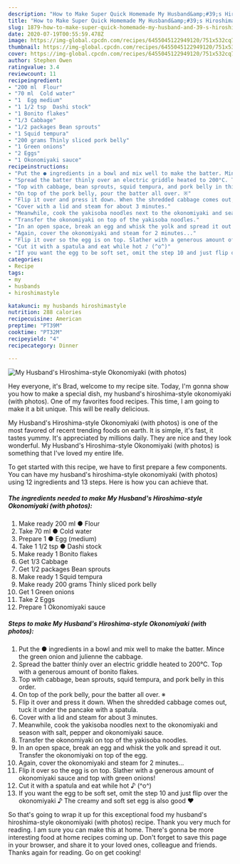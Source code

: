 ```yaml
---
description: "How to Make Super Quick Homemade My Husband&amp;#39;s Hiroshima-style Okonomiyaki (with photos)"
title: "How to Make Super Quick Homemade My Husband&amp;#39;s Hiroshima-style Okonomiyaki (with photos)"
slug: 1879-how-to-make-super-quick-homemade-my-husband-and-39-s-hiroshima-style-okonomiyaki-with-photos
date: 2020-07-19T00:55:59.478Z
image: https://img-global.cpcdn.com/recipes/6455045122949120/751x532cq70/my-husbands-hiroshima-style-okonomiyaki-with-photos-recipe-main-photo.jpg
thumbnail: https://img-global.cpcdn.com/recipes/6455045122949120/751x532cq70/my-husbands-hiroshima-style-okonomiyaki-with-photos-recipe-main-photo.jpg
cover: https://img-global.cpcdn.com/recipes/6455045122949120/751x532cq70/my-husbands-hiroshima-style-okonomiyaki-with-photos-recipe-main-photo.jpg
author: Stephen Owen
ratingvalue: 3.4
reviewcount: 11
recipeingredient:
- "200 ml  Flour"
- "70 ml  Cold water"
- "1  Egg medium"
- "1 1/2 tsp  Dashi stock"
- "1 Bonito flakes"
- "1/3 Cabbage"
- "1/2 packages Bean sprouts"
- "1 Squid tempura"
- "200 grams Thinly sliced pork belly"
- "1 Green onions"
- "2 Eggs"
- "1 Okonomiyaki sauce"
recipeinstructions:
- "Put the ● ingredients in a bowl and mix well to make the batter. Mince the green onion and julienne the cabbage."
- "Spread the batter thinly over an electric griddle heated to 200°C. Top with a generous amount of bonito flakes."
- "Top with cabbage, bean sprouts, squid tempura, and pork belly in this order."
- "On top of the pork belly, pour the batter all over. ※"
- "Flip it over and press it down. When the shredded cabbage comes out, tuck it under the pancake with a spatula."
- "Cover with a lid and steam for about 3 minutes."
- "Meanwhile, cook the yakisoba noodles next to the okonomiyaki and season with salt, pepper and okonomiyaki sauce."
- "Transfer the okonomiyaki on top of the yakisoba noodles."
- "In an open space, break an egg and whisk the yolk and spread it out. Transfer the okonomiyaki on top of the egg."
- "Again, cover the okonomiyaki and steam for 2 minutes..."
- "Flip it over so the egg is on top. Slather with a generous amount of okonomiyaki sauce and top with green onions!"
- "Cut it with a spatula and eat while hot ♪ (^o^)"
- "If you want the egg to be soft set, omit the step 10 and just flip over the okonomiyaki ♪ The creamy and soft set egg is also good ❤"
categories:
- Recipe
tags:
- my
- husbands
- hiroshimastyle

katakunci: my husbands hiroshimastyle 
nutrition: 288 calories
recipecuisine: American
preptime: "PT39M"
cooktime: "PT32M"
recipeyield: "4"
recipecategory: Dinner

---
```



![My Husband&#39;s Hiroshima-style Okonomiyaki (with photos)](https://img-global.cpcdn.com/recipes/6455045122949120/751x532cq70/my-husbands-hiroshima-style-okonomiyaki-with-photos-recipe-main-photo.jpg)

Hey everyone, it's Brad, welcome to my recipe site. Today, I'm gonna show you how to make a special dish, my husband&#39;s hiroshima-style okonomiyaki (with photos). One of my favorites food recipes. This time, I am going to make it a bit unique. This will be really delicious.

My Husband&#39;s Hiroshima-style Okonomiyaki (with photos) is one of the most favored of recent trending foods on earth. It is simple, it's fast, it tastes yummy. It's appreciated by millions daily. They are nice and they look wonderful. My Husband&#39;s Hiroshima-style Okonomiyaki (with photos) is something that I've loved my entire life.




To get started with this recipe, we have to first prepare a few components. You can have my husband&#39;s hiroshima-style okonomiyaki (with photos) using 12 ingredients and 13 steps. Here is how you can achieve that.

<!--inarticleads1-->

##### The ingredients needed to make My Husband&#39;s Hiroshima-style Okonomiyaki (with photos):

1. Make ready 200 ml ● Flour
1. Take 70 ml ● Cold water
1. Prepare 1 ● Egg (medium)
1. Take 1 1/2 tsp ● Dashi stock
1. Make ready 1 Bonito flakes
1. Get 1/3 Cabbage
1. Get 1/2 packages Bean sprouts
1. Make ready 1 Squid tempura
1. Make ready 200 grams Thinly sliced pork belly
1. Get 1 Green onions
1. Take 2 Eggs
1. Prepare 1 Okonomiyaki sauce




<!--inarticleads2-->

##### Steps to make My Husband&#39;s Hiroshima-style Okonomiyaki (with photos):

1. Put the ● ingredients in a bowl and mix well to make the batter. Mince the green onion and julienne the cabbage.
1. Spread the batter thinly over an electric griddle heated to 200°C. Top with a generous amount of bonito flakes.
1. Top with cabbage, bean sprouts, squid tempura, and pork belly in this order.
1. On top of the pork belly, pour the batter all over. ※
1. Flip it over and press it down. When the shredded cabbage comes out, tuck it under the pancake with a spatula.
1. Cover with a lid and steam for about 3 minutes.
1. Meanwhile, cook the yakisoba noodles next to the okonomiyaki and season with salt, pepper and okonomiyaki sauce.
1. Transfer the okonomiyaki on top of the yakisoba noodles.
1. In an open space, break an egg and whisk the yolk and spread it out. Transfer the okonomiyaki on top of the egg.
1. Again, cover the okonomiyaki and steam for 2 minutes...
1. Flip it over so the egg is on top. Slather with a generous amount of okonomiyaki sauce and top with green onions!
1. Cut it with a spatula and eat while hot ♪ (^o^)
1. If you want the egg to be soft set, omit the step 10 and just flip over the okonomiyaki ♪ The creamy and soft set egg is also good ❤




So that's going to wrap it up for this exceptional food my husband&#39;s hiroshima-style okonomiyaki (with photos) recipe. Thank you very much for reading. I am sure you can make this at home. There's gonna be more interesting food at home recipes coming up. Don't forget to save this page in your browser, and share it to your loved ones, colleague and friends. Thanks again for reading. Go on get cooking!
